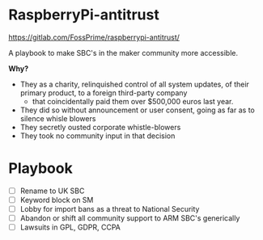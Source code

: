 # RaspberryPi-antitrust

https://gitlab.com/FossPrime/raspberrypi-antitrust/

A playbook to make SBC's in the maker community more accessible.

**Why?**
- They as a charity, relinquished control of all system updates, of their primary product, to a foreign third-party company
  - that coincidentally paid them over $500,000 euros last year.
- They did so without announcement or user consent, going as far as to silence whisle blowers
- They secretly ousted corporate whistle-blowers
- They took no community input in that decision

# Playbook

- [ ] Rename to UK SBC
- [ ] Keyword block on SM
- [ ] Lobby for import bans as a threat to National Security
- [ ] Abandon or shift all community support to ARM SBC's generically
- [ ] Lawsuits in GPL, GDPR, CCPA
